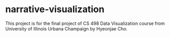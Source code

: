 # narrative-visualization
This project is for the final project of CS 498 Data Visualization course from University of Illinois Urbana Champaign by Hyeonjae Cho.
